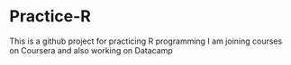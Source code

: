# Practice-R
This is a github project for practicing R programming
I am joining courses on Coursera and also working on Datacamp
